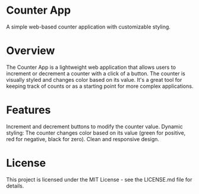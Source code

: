 # Counter App
A simple web-based counter application with customizable styling.

# Overview
The Counter App is a lightweight web application that allows users to increment or decrement a counter with a click of a button. The counter is visually styled and changes color based on its value. It's a great tool for keeping track of counts or as a starting point for more complex applications.

# Features
Increment and decrement buttons to modify the counter value.
Dynamic styling: The counter changes color based on its value (green for positive, red for negative, black for zero).
Clean and responsive design.

# License
This project is licensed under the MIT License - see the LICENSE.md file for details.
